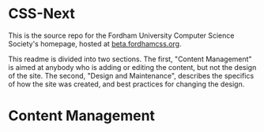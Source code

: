 CSS-Next
========

This is the source repo for the Fordham University Computer Science Society's
homepage, hosted at [beta.fordhamcss.org](http://beta.fordhamcss.org).

This readme is divided into two sections.  The first, "Content Management" is
aimed at anybody who is adding or editing the content, but not the design of
the site.  The second, "Design and Maintenance", describes the specifics of
how the site was created, and best practices for changing the design.

Content Management
==================

